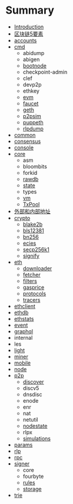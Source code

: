 # Summary

* [Introduction](README.md)
* [区块链5要素](chapter1.md)
* [accounts](accounts.md)
* [cmd](cmd.md)
  * abidump
  * abigen
  * [bootnode](cmd/bootnode.md)
  * checkpoint-admin
  * clef
  * devp2p
  * ethkey
  * [evm](cmd/evm.md)
  * [faucet](cmd/faucet.md)
  * [geth](cmd/geth.md)
  * [p2psim](cmd/p2psim.md)
  * [puppeth](cmd/puppeth.md)
  * [rlpdump](cmd/rlpdump.md)
* [common](common.md)
* [consensus](consensus.md)
* [console](console.md)
* [core](core.md)
  * asm
  * bloombits
  * forkid
  * [rawdb](core/rawdb.md)
  * [state](core/state.md)
  * types
  * [vm](core/vm.md)
  * [TxPool](core/txpool.md)
* [外部和内部地址](wai-bu-he-nei-bu-di-zhi.md)
* [crypto](crypto.md)
  * [blake2b](crypto/blake2b.md)
  * [bls12381](crypto/bls12381.md)
  * [bn256](crypto/bn256.md)
  * [ecies](crypto/ecies.md)
  * [secp256k1](crypto/secp256k1.md)
  * [signify](crypto/signify.md)
* [eth](eth.md)
  * [downloader](eth/downloader.md)
  * [fetcher](eth/fetcher.md)
  * [filters](eth/filters.md)
  * [gasprice](eth/gasprice.md)
  * [protocols](eth/protocols.md)
  * [tracers](eth/tracers.md)
* [ethclient](ethclient.md)
* [ethdb](ethdb.md)
* [ethstats](ethstats.md)
* [event](event.md)
* [graphql](graphql.md)
* internal
* les
* [light](light.md)
* [miner](miner.md)
* [mobile](mobile.md)
* [node](node.md)
* [p2p](p2p.md)
  * [discover](p2p/discover.md)
  * discv5
  * dnsdisc
  * enode
  * enr
  * nat
  * netutil
  * [nodestate](p2p/nodestate.md)
  * rlpx
  * [simulations](p2p/simulations.md)
* [params](params.md)
* [rlp](rlp.md)
* [rpc](rpc.md)
* [signer](signer.md)
  * core
  * fourbyte
  * [rules](signer/rules.md)
  * [storage](signer/storage.md)
* [trie](trie.md)

